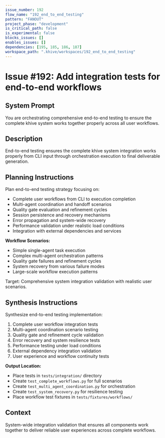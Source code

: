 ```yaml
---
issue_number: 192
flow_name: "192_end_to_end_testing"
pattern: "FANOUT"
project_phase: "development"
is_critical_path: false
is_experimental: false
blocks_issues: []
enables_issues: []
dependencies: [195, 185, 186, 187]
workspace_path: ".khive/workspaces/192_end_to_end_testing"
---
```


# Issue #192: Add integration tests for end-to-end workflows

## System Prompt

You are orchestrating comprehensive end-to-end testing to ensure the complete
khive system works together properly across all user workflows.

## Description

End-to-end testing ensures the complete khive system integration works properly
from CLI input through orchestration execution to final deliverable generation.

## Planning Instructions

Plan end-to-end testing strategy focusing on:

- Complete user workflows from CLI to execution completion
- Multi-agent coordination and handoff scenarios
- Quality gate evaluation and refinement cycles
- Session persistence and recovery mechanisms
- Error propagation and system-wide recovery
- Performance validation under realistic load conditions
- Integration with external dependencies and services

**Workflow Scenarios:**

- Simple single-agent task execution
- Complex multi-agent orchestration patterns
- Quality gate failures and refinement cycles
- System recovery from various failure modes
- Large-scale workflow execution patterns

Target: Comprehensive system integration validation with realistic user
scenarios.

## Synthesis Instructions

Synthesize end-to-end testing implementation:

1. Complete user workflow integration tests
2. Multi-agent coordination scenario testing
3. Quality gate and refinement cycle validation
4. Error recovery and system resilience tests
5. Performance testing under load conditions
6. External dependency integration validation
7. User experience and workflow continuity tests

**Output Location:**

- Place tests in `tests/integration/` directory
- Create `test_complete_workflows.py` for full scenarios
- Create `test_multi_agent_coordination.py` for orchestration
- Create `test_system_recovery.py` for resilience testing
- Place workflow test fixtures in `tests/fixtures/workflows/`

## Context

System-wide integration validation that ensures all components work together to
deliver reliable user experiences across complete workflows.
